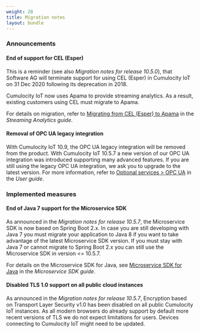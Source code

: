```yaml
---
weight: 20
title: Migration notes
layout: bundle
---
```


### Announcements

#### End of support for CEL (Esper)

This is a reminder (see also *Migration notes for release 10.5.0*), that Software AG will terminate support for using CEL (Esper) in Cumulocity IoT on 31 Dec 2020 following its deprecation in 2018.

Cumulocity IoT now uses Apama to provide streaming analytics. As a result, existing customers using CEL must migrate to Apama.

For details on migration, refer to [Migrating from CEL (Esper) to Apama](https://cumulocity.com/guides/10.6.6/apama/overview-analytics/#migrate-from-esper) in the *Streaming Analytics guide*.

#### Removal of OPC UA legacy integration

With Cumulocity IoT 10.9, the OPC UA legacy integration will be removed from the product. With Cumulocity IoT 10.5.7 a new version of our OPC UA integration was introduced supporting many advanced features. If you are still using the legacy OPC UA integration, we ask you to upgrade to the latest version. For more information, refer to [Optional services > OPC UA](https://cumulocity.com/guides/10.6.6/users-guide/optional-services/#opc-ua) in the *User guide*.


### Implemented measures

#### End of Java 7 support for the Microservice SDK

As announced in the *Migration notes for release 10.5.7*, the Microservice SDK is now based on Spring Boot 2.x. In case you are still developing with Java 7 you must migrate your application to Java 8 if you want to take advantage of the latest Microservice SDK version. If you must stay with Java 7 or cannot migrate to Spring Boot 2.x you can still use the Microservice SDK in version <= 10.5.7.

For details on the Microservice SDK for Java, see [Microservice SDK for Java](https://cumulocity.com/guides/10.6.6/microservice-sdk/java/) in the *Microservice SDK guide*.


#### Disabled TLS 1.0 support on all public cloud instances

As announced in the *Migration notes for release 10.5.7*, Encryption based on Transport Layer Security v1.0 has been disabled on all public Cumulocity IoT instances. As all modern browsers do already support by default more recent versions of TLS we do not expect limitations for users. Devices connecting to Cumulocity IoT might need to be updated.
